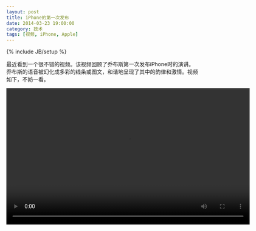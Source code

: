 ```yaml
---
layout: post
title: iPhone的第一次发布
date: 2014-03-23 19:00:00
category: 技术
tags: [视频, iPhone, Apple]
---
```

{% include JB/setup %}


最近看到一个很不错的视频。该视频回顾了乔布斯第一次发布iPhone时的演讲。
乔布斯的语音被幻化成多彩的线条或图文，和谐地呈现了其中的韵律和激情。视频如下，不妨一看。

<!--more-->
<video width="640" height="360" src="http://shengbin-static.stor.sinaapp.com/iphone-first-announced.mp4" 
type="video/mp4" preload="auto" controls="controls">
Your browser does not support the video tag.
</video>
